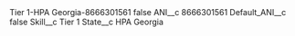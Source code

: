<?xml version="1.0" encoding="UTF-8"?>
<CustomMetadata xmlns="http://soap.sforce.com/2006/04/metadata" xmlns:xsi="http://www.w3.org/2001/XMLSchema-instance" xmlns:xsd="http://www.w3.org/2001/XMLSchema">
    <label>Tier 1-HPA Georgia-8666301561</label>
    <protected>false</protected>
    <values>
        <field>ANI__c</field>
        <value xsi:type="xsd:string">8666301561</value>
    </values>
    <values>
        <field>Default_ANI__c</field>
        <value xsi:type="xsd:boolean">false</value>
    </values>
    <values>
        <field>Skill__c</field>
        <value xsi:type="xsd:string">Tier 1</value>
    </values>
    <values>
        <field>State__c</field>
        <value xsi:type="xsd:string">HPA Georgia</value>
    </values>
</CustomMetadata>
